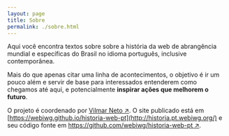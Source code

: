 ```yaml
---
layout: page
title: Sobre
permalink: ./sobre.html
---
```


Aqui você encontra textos sobre sobre a história da web de abrangência
mundial e específicas do Brasil no idioma português, inclusive contemporânea.

Mais do que apenas citar uma linha de acontecimentos, o objetivo é ir um pouco
além e servir de base para interessados entenderem como chegamos até aqui, e
potencialmente **inspirar ações que melhorem o futuro**.

O projeto é coordenado por [Vilmar Neto ↗](https://github.com/Dkmister).
O site publicado está em [https://webiwg.github.io/historia-web-pt](http://historia.pt.webiwg.org/)
e seu código fonte em [https://github.com/webiwg/historia-web-pt ↗](https://github.com/webiwg/historia-web-pt).
